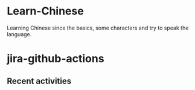 # Learn-Chinese
Learning Chinese since the basics, some characters and try to speak the language.
# jira-github-actions
## Recent activities
<!--START_SECTION:activity-->
<!--END_SECTION:activity-->
